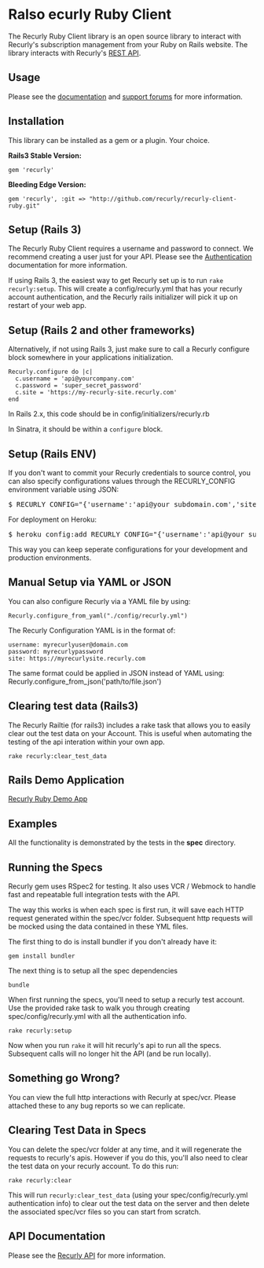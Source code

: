 Ralso ecurly Ruby Client
===================

The Recurly Ruby Client library is an open source library to interact with Recurly's subscription management from your Ruby on Rails website. The library interacts with Recurly's [REST API](http://support.recurly.com/faqs/api).


Usage
-----

Please see the [documentation](http://support.recurly.com/faqs/api/ruby-client) and
[support forums](http://support.recurly.com/discussions) for more information.


Installation
------------

This library can be installed as a gem or a plugin. Your choice.

**Rails3 Stable Version:**

    gem 'recurly'

**Bleeding Edge Version:**

    gem 'recurly', :git => "http://github.com/recurly/recurly-client-ruby.git"


Setup (Rails 3)
--------------

The Recurly Ruby Client requires a username and password to connect.  We recommend creating a user just for your API.  Please see the [Authentication](http://support.recurly.com/faqs/api/authentication) documentation for more information.

If using Rails 3, the easiest way to get Recurly set up is to run `rake recurly:setup`. This will create a config/recurly.yml that has your recurly account authentication, and the Recurly rails initializer will pick it up on restart of your web app.

Setup (Rails 2 and other frameworks)
--------------

Alternatively, if not using Rails 3, just make sure to call a Recurly configure block somewhere in your applications initialization.

    Recurly.configure do |c|
      c.username = 'api@yourcompany.com'
      c.password = 'super_secret_password'
      c.site = 'https://my-recurly-site.recurly.com'
    end

In Rails 2.x, this code should be in config/initializers/recurly.rb

In Sinatra, it should be within a `configure` block.

Setup (Rails ENV)
--------------

If you don't want to commit your Recurly credentials to source control, you can
also specify configurations values through the RECURLY_CONFIG environment
variable using JSON:

<pre>
$ RECURLY_CONFIG="{'username':'api@your_subdomain.com','site':'https://your_subdomain.recurly.com','password':'your_password'}"
</pre>

For deployment on Heroku:
<pre>
$ heroku config:add RECURLY_CONFIG="{'username':'api@your_subdomain.com','site':'https://your_subdomain.recurly.com','password':'your_password'}"
</pre>

This way you can keep seperate configurations for your development and production environments.


Manual Setup via YAML or JSON
--------------
You can also configure Recurly via a YAML file by using:

    Recurly.configure_from_yaml("./config/recurly.yml")

The Recurly Configuration YAML is in the format of:

    username: myrecurlyuser@domain.com
    password: myrecurlypassword
    site: https://myrecurlysite.recurly.com


The same format could be applied in JSON instead of YAML using: Recurly.configure_from_json('path/to/file.json')


Clearing test data (Rails3)
----------------

The Recurly Railtie (for rails3) includes a rake task that allows you to easily clear out the test data on your Account. This is useful when automating the testing of the api interation within your own app.

    rake recurly:clear_test_data


Rails Demo Application
----------------

[Recurly Ruby Demo App](http://github.com/recurly/recurly-client-ruby-demo)


Examples
--------

All the functionality is demonstrated by the tests in the __spec__ directory.


Running the Specs
------------------

Recurly gem uses RSpec2 for testing. It also uses VCR / Webmock to handle fast and repeatable full integration tests with the API.

The way this works is when each spec is first run, it will save each HTTP request generated within the spec/vcr folder. Subsequent http requests will be mocked using the data contained in these YML files.

The first thing to do is install bundler if you don't already have it:

    gem install bundler

The next thing is to setup all the spec dependencies

    bundle

When first running the specs, you'll need to setup a recurly test account. Use the provided rake task to walk you through creating spec/config/recurly.yml with all the authentication info.

    rake recurly:setup

Now when you run `rake` it will hit recurly's api to run all the specs. Subsequent calls will no longer hit the API (and be run locally).


Something go Wrong?
------------------

You can view the full http interactions with Recurly at spec/vcr. Please attached these to any bug reports so we can replicate.


Clearing Test Data in Specs
----------------------------

You can delete the spec/vcr folder at any time, and it will regenerate the requests to recurly's apis. However if you do this, you'll also need to clear the test data on your recurly account. To do this run:

    rake recurly:clear

This will run `recurly:clear_test_data` (using your spec/config/recurly.yml authentication info) to clear out the test data on the server and then delete the associated spec/vcr files so you can start from scratch.

API Documentation
-----------------

Please see the [Recurly API](http://docs.recurly.com/api/basics) for more information.
